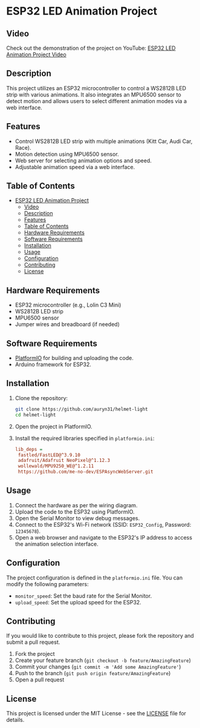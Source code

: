 # ESP32 LED Animation Project

## Video
Check out the demonstration of the project on YouTube: [ESP32 LED Animation Project Video](https://youtu.be/EtDtujpCDo8)

## Description
This project utilizes an ESP32 microcontroller to control a WS2812B LED strip with various animations. It also integrates an MPU6500 sensor to detect motion and allows users to select different animation modes via a web interface.

## Features
- Control WS2812B LED strip with multiple animations (Kitt Car, Audi Car, Race).
- Motion detection using MPU6500 sensor.
- Web server for selecting animation options and speed.
- Adjustable animation speed via a web interface.

## Table of Contents
- [ESP32 LED Animation Project](#esp32-led-animation-project)
  - [Video](#video)
  - [Description](#description)
  - [Features](#features)
  - [Table of Contents](#table-of-contents)
  - [Hardware Requirements](#hardware-requirements)
  - [Software Requirements](#software-requirements)
  - [Installation](#installation)
  - [Usage](#usage)
  - [Configuration](#configuration)
  - [Contributing](#contributing)
  - [License](#license)

## Hardware Requirements
- ESP32 microcontroller (e.g., Lolin C3 Mini)
- WS2812B LED strip
- MPU6500 sensor
- Jumper wires and breadboard (if needed)

## Software Requirements
- [PlatformIO](https://platformio.org/) for building and uploading the code.
- Arduino framework for ESP32.

## Installation
1. Clone the repository:
   ```bash
   git clone https://github.com/auryn31/helmet-light
   cd helmet-light
   ```

2. Open the project in PlatformIO.

3. Install the required libraries specified in `platformio.ini`:
   ```ini
   lib_deps = 
	fastled/FastLED@^3.9.10
	adafruit/Adafruit NeoPixel@^1.12.3
	wollewald/MPU9250_WE@^1.2.11
    https://github.com/me-no-dev/ESPAsyncWebServer.git
   ```

## Usage
1. Connect the hardware as per the wiring diagram.
2. Upload the code to the ESP32 using PlatformIO.
3. Open the Serial Monitor to view debug messages.
4. Connect to the ESP32's Wi-Fi network (SSID: `ESP32_Config`, Password: `12345678`).
5. Open a web browser and navigate to the ESP32's IP address to access the animation selection interface.

## Configuration
The project configuration is defined in the `platformio.ini` file. You can modify the following parameters:
- `monitor_speed`: Set the baud rate for the Serial Monitor.
- `upload_speed`: Set the upload speed for the ESP32.

## Contributing
If you would like to contribute to this project, please fork the repository and submit a pull request. 

1. Fork the project
2. Create your feature branch (`git checkout -b feature/AmazingFeature`)
3. Commit your changes (`git commit -m 'Add some AmazingFeature'`)
4. Push to the branch (`git push origin feature/AmazingFeature`)
5. Open a pull request

## License
This project is licensed under the MIT License - see the [LICENSE](LICENSE) file for details.
